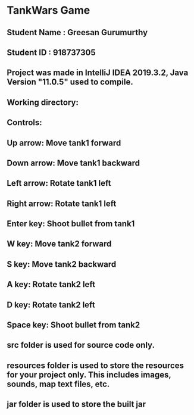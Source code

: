 # TankWars Game

## Student Name  : Greesan Gurumurthy
## Student ID    : 918737305

## Project was made in IntelliJ IDEA 2019.3.2, Java Version "11.0.5" used to compile.
## Working directory:
## Controls:
## Up arrow: Move tank1 forward
## Down arrow: Move tank1 backward
## Left arrow: Rotate tank1 left
## Right arrow: Rotate tank1 left
## Enter key: Shoot bullet from tank1

## W key: Move tank2 forward
## S key: Move tank2 backward
## A key: Rotate tank2 left
## D key: Rotate tank2 left
## Space key: Shoot bullet from tank2

## src folder is used for source code only.

## resources folder is used to store the resources for your project only. This includes images, sounds, map text files, etc.

## jar folder is used to store the built jar
